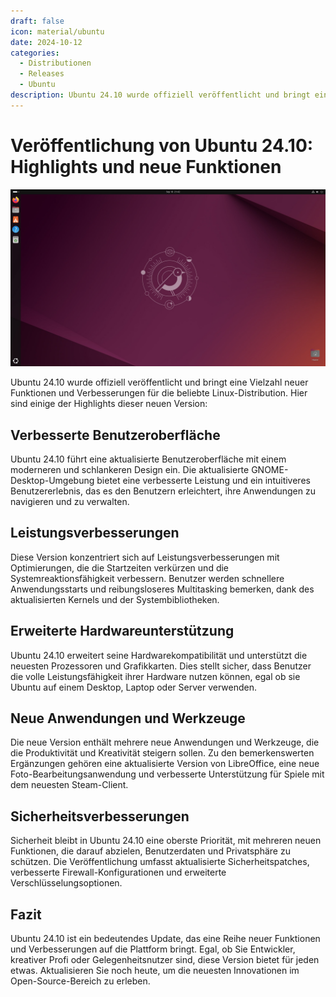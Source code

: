 ```yaml
---
draft: false
icon: material/ubuntu
date: 2024-10-12 
categories:
  - Distributionen
  - Releases
  - Ubuntu
description: Ubuntu 24.10 wurde offiziell veröffentlicht und bringt eine Vielzahl neuer Funktionen und Verbesserungen für die beliebte Linux-Distribution. Hier sind einige der Highlights dieser neuen Version
---
```


# Veröffentlichung von Ubuntu 24.10: Highlights und neue Funktionen

![Ubuntu 24.10](../../images/news/ubuntu-24.10-desktop.jpg)

Ubuntu 24.10 wurde offiziell veröffentlicht und bringt eine Vielzahl neuer Funktionen und Verbesserungen für die beliebte Linux-Distribution. Hier sind einige der Highlights dieser neuen Version:
<!-- more -->

## Verbesserte Benutzeroberfläche

Ubuntu 24.10 führt eine aktualisierte Benutzeroberfläche mit einem moderneren und schlankeren Design ein. Die aktualisierte GNOME-Desktop-Umgebung bietet eine verbesserte Leistung und ein intuitiveres Benutzererlebnis, das es den Benutzern erleichtert, ihre Anwendungen zu navigieren und zu verwalten.

## Leistungsverbesserungen

Diese Version konzentriert sich auf Leistungsverbesserungen mit Optimierungen, die die Startzeiten verkürzen und die Systemreaktionsfähigkeit verbessern. Benutzer werden schnellere Anwendungsstarts und reibungsloseres Multitasking bemerken, dank des aktualisierten Kernels und der Systembibliotheken.

## Erweiterte Hardwareunterstützung

Ubuntu 24.10 erweitert seine Hardwarekompatibilität und unterstützt die neuesten Prozessoren und Grafikkarten. Dies stellt sicher, dass Benutzer die volle Leistungsfähigkeit ihrer Hardware nutzen können, egal ob sie Ubuntu auf einem Desktop, Laptop oder Server verwenden.

## Neue Anwendungen und Werkzeuge

Die neue Version enthält mehrere neue Anwendungen und Werkzeuge, die die Produktivität und Kreativität steigern sollen. Zu den bemerkenswerten Ergänzungen gehören eine aktualisierte Version von LibreOffice, eine neue Foto-Bearbeitungsanwendung und verbesserte Unterstützung für Spiele mit dem neuesten Steam-Client.

## Sicherheitsverbesserungen

Sicherheit bleibt in Ubuntu 24.10 eine oberste Priorität, mit mehreren neuen Funktionen, die darauf abzielen, Benutzerdaten und Privatsphäre zu schützen. Die Veröffentlichung umfasst aktualisierte Sicherheitspatches, verbesserte Firewall-Konfigurationen und erweiterte Verschlüsselungsoptionen.

## Fazit

Ubuntu 24.10 ist ein bedeutendes Update, das eine Reihe neuer Funktionen und Verbesserungen auf die Plattform bringt. Egal, ob Sie Entwickler, kreativer Profi oder Gelegenheitsnutzer sind, diese Version bietet für jeden etwas. Aktualisieren Sie noch heute, um die neuesten Innovationen im Open-Source-Bereich zu erleben.
